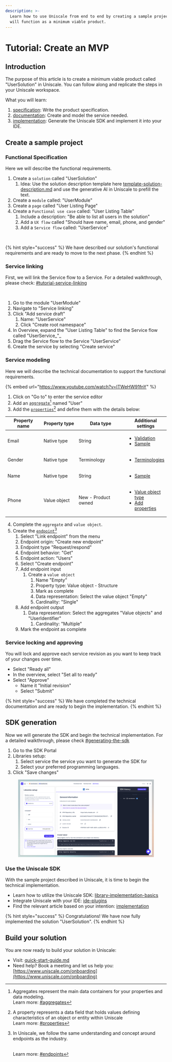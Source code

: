 ```yaml
---
description: >-
  Learn how to use Uniscale from end to end by creating a sample project. This
  will function as a minimum viable product.
---
```


# Tutorial: Create an MVP

## Introduction

The purpose of this article is to create a minimum viable product called "UserSolution" in Uniscale. You can follow along and replicate the steps in your Uniscale workspace.

What you will learn:

1. [specification](../using-uniscale/specification/ "mention"): Write the product specification.
2. [documentation](../using-uniscale/documentation/ "mention"): Create and model the service needed.
3. [implementation](../using-uniscale/implementation/ "mention"): Generate the Uniscale SDK and implement it into your IDE.



## Create a sample project

### Functional Specification

Here we will describe the functional requirements.

1. Create a `solution` called "UserSolution"
   1. Idea: Use the solution description template here [template-solution-description.md](../using-uniscale/specification/high-level-specification/template-solution-description.md "mention") and use the generative AI in Uniscale to prefill the text.
2. Create a `module` called: "UserModule"
3. Create a `page` called "User Listing Page"
4. Create a `Functional use case` called: "User Listing Table"
   1. Include a description: "Be able to list all users in the solution"
   2. Add a `UX flow` called "Should have name, email, phone, and gender"
   3. Add a `Service flow` called: "UserService"

<figure><img src="../.gitbook/assets/CleanShot 2024-07-23 at 11.13.15.gif" alt=""><figcaption></figcaption></figure>

{% hint style="success" %}
We have described our solution's functional requirements and are ready to move to the next phase.
{% endhint %}



### Service linking

First, we will link the Service flow to a Service. For a detailed walkthrough, please check: [#tutorial-service-linking](../using-uniscale/documentation/service-linking/#tutorial-service-linking "mention")

<figure><img src="../.gitbook/assets/CleanShot 2024-07-23 at 11.17.12.gif" alt=""><figcaption></figcaption></figure>

1. Go to the module "UserModule"
2. Navigate to "Service linking"
3. Click "Add service draft"
   1. Name: "UserService"
   2. Click "Create root namespace"
4. In Overview, expand the "User Listing Table" to find the Service flow called "UserService_"_
5. Drag the Service flow to the Service "UserService"
6. Create the service by selecting "Create service"



### Service modeling

Here we will describe the technical documentation to support the functional requirements.

{% embed url="https://www.youtube.com/watch?v=ITWeHW91fnY" %}

1. Click on "Go to" to enter the service editor
2. Add an [`aggregate`](#user-content-fn-1)[^1] named "User"
3. Add the [`properties`](#user-content-fn-2)[^2] and define them with the details below:

<table><thead><tr><th width="159">Property name</th><th width="152">Property type</th><th width="223">Data type</th><th>Additional settings</th></tr></thead><tbody><tr><td>Email</td><td>Native type</td><td>String</td><td><ul><li><a data-footnote-ref href="#user-content-fn-3">Validation</a></li><li><a data-footnote-ref href="#user-content-fn-4">Sample</a></li></ul></td></tr><tr><td>Gender</td><td>Native type</td><td>Terminology</td><td><ul><li><a data-footnote-ref href="#user-content-fn-5">Terminologies</a></li></ul></td></tr><tr><td>Name</td><td>Native type</td><td>String</td><td><ul><li><a data-footnote-ref href="#user-content-fn-6">Sample</a></li></ul></td></tr><tr><td>Phone</td><td>Value object</td><td>New - Product owned</td><td><ul><li><a data-footnote-ref href="#user-content-fn-7">Value object type</a></li><li><a data-footnote-ref href="#user-content-fn-8">Add properties</a></li></ul></td></tr></tbody></table>

4. Complete the `aggregate` and `value object`.
5. Create the [`endpoint`](#user-content-fn-9)[^9]&#x20;
   1. Select "Link endpoint" from the menu
   2. Endpoint origin: "Create new endpoint"
   3. Endpoint type "Request/respond"
   4. Endpoint behavior: "Get"
   5. Endpoint action: "Users"
   6. Select "Create endpoint"
   7. Add endpoint input
      1. Create a `value object`
         1. Name "Empty"
         2. Property type: Value object - Structure
         3. Mark as complete
         4. Data representation: Select the value object "Empty"
         5. Cardinality: "Single"
   8. Add endpoint output
      1. Data representation: Select the aggregates "Value objects" and "UserIdentifier"
         1. Cardinality: "Multiple"
   9. Mark the endpoint as complete



### Service locking and approving

You will lock and approve each service revision as you want to keep track of your changes over time.

* Select "Ready all"
* In the overview, select "Set all to ready"
* Select "Approve"
  * Name it "Initial revision"
  * Select "Submit"&#x20;

{% hint style="success" %}
We have completed the technical documentation and are ready to begin the implementation.
{% endhint %}



## SDK generation

Now we will generate the SDK and begin the technical implementation. For a detailed walkthrough, please check [#generating-the-sdk](../using-uniscale/implementation/introduction-to-sdk/#generating-the-sdk "mention")

1. Go to the SDK Portal
2. Libraries setup:
   1. Select service the service you want to generate the SDK for
   2. Select your preferred programming languages.
3. Click "Save changes"

<figure><img src="../.gitbook/assets/CleanShot 2024-07-24 at 11.39.29@2x.png" alt=""><figcaption></figcaption></figure>



### Use the Uniscale SDK

With the sample project described in Uniscale, it is time to begin the technical implementation.&#x20;

* Learn how to utilize the Uniscale SDK: [library-implementation-basics](../using-uniscale/implementation/library-implementation-basics/ "mention")
* Integrate Uniscale with your IDE: [ide-plugins](../using-uniscale/implementation/ide-plugins/ "mention")
* Find the relevant article based on your intention: [implementation](../using-uniscale/implementation/ "mention")

{% hint style="success" %}
Congratulations! We have now fully implemented the solution "UserSolution".&#x20;
{% endhint %}



## Build your solution

You are now ready to build your solution in Uniscale:

* Visit: [quick-start-guide.md](quick-start-guide.md "mention")
* Need help? Book a meeting and let us help you: [https://www.uniscale.com/onboarding](https://www.uniscale.com/onboarding)

[^1]: Aggregates represent the main data containers for your properties and data modeling.\
    Learn more: [#aggregates](../using-uniscale/documentation/service-basics/#aggregates "mention")

[^2]: A property represents a data field that holds values defining characteristics of an object or entity within Uniscale\
    Learn more: [#properties](../using-uniscale/documentation/service-modeling/properties-and-terminologies.md#properties "mention")

[^3]: * Field restriction: Forced validation
    * Name: "Valid Email"
    * Validation type: string -> REGEX
    * Expression: ^\[\w-.]+@(\[\w-]+.)+\[\w-]{2,4}$
    * Description: "Should be a valid email"

[^4]: * "test@example.com"

[^5]: * "Male"
    * "Female"

[^6]: * "John Doe"

[^7]: "Structure"

[^8]: * CountryCode
    * Number

[^9]: In Uniscale, we follow the same understanding and concept around endpoints as the industry.

    \
    Learn more: [#endpoints](../using-uniscale/documentation/service-basics/#endpoints "mention")
